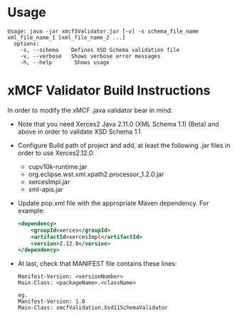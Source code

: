 Usage
================
```
Usage: java -jar xmcf3Validator.jar [-v] -s schema_file_name xml_file_name_1 [xml_file_name_2 ...]
  options:
    -s, --schema    Defines XSD Schema validation file
    -v, --verbose   Shows verbose error messages
    -h, --help       Shows usage
```

xMCF Validator Build Instructions
=================

In order to modify the xMCF .java validator bear in mind:

* Note that you need Xerces2 Java 2.11.0 (XML Schema 1.1) (Beta) and above in order to validate XSD Schema 1.1

* Configure Build path of project and add, at least the following .jar files in order to use Xerces2.12.0:
	* cupv10k-runtime.jar
	* org.eclipse.wst.xml.xpath2.processor_1.2.0.jar
	* xercesImpl.jar
	* xml-apis.jar
 
* Update pop.xml file with the appropriate Maven dependency. For example:
	```xml
	<dependency>
  		<groupId>xerces</groupId>
  		<artifactId>xercesImpl</artifactId>
  		<version>2.12.0</version>
  	</dependency>
	```

* At last, check that MANIFEST file contains these lines:
	```
	Manifest-Version: <versionNumber>
	Main-Class: <packageName>.<className>

	eg.
	Manifest-Version: 1.0
	Main-Class: xmcfValidation.Xsd11SchemaValidator
	```
